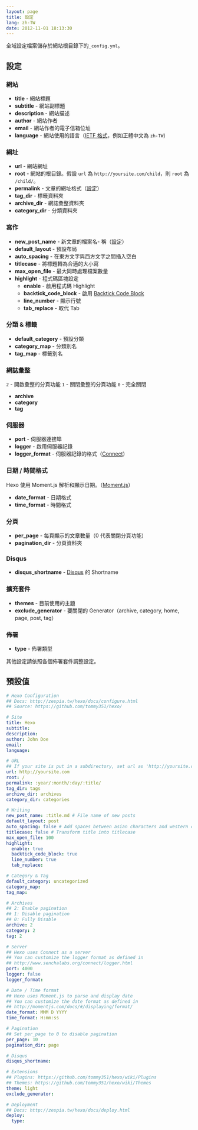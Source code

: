 ```yaml
---
layout: page
title: 設定
lang: zh-TW
date: 2012-11-01 18:13:30
---
```


全域設定檔案儲存於網站根目錄下的`_config.yml`。

## 設定

### 網站

- **title** - 網站標題
- **subtitle** - 網站副標題
- **description** - 網站描述
- **author** - 網站作者
- **email** - 網站作者的電子信箱位址
- **language** - 網站使用的語言（[IETF 格式][1]，例如正體中文為 `zh-TW`）

### 網址

- **url** - 網站網址
- **root** - 網站的根目錄。假設 `url` 為 `http://yoursite.com/child`，則 `root` 為 `/child/`。
- **permalink** - 文章的網址格式（[設定][2]）
- **tag_dir** - 標籤資料夾
- **archive_dir** - 網誌彙整資料夾
- **category_dir** - 分類資料夾

### 寫作

- **new_post_name** - 新文章的檔案名- 稱（[設定][7]）
- **default_layout** - 預設布局
- **auto_spacing** - 在東方文字與西方文字之間插入空白
- **titlecase** - 將標題轉為合適的大小寫
- **max_open_file** - 最大同時處理檔案數量
- **highlight** - 程式碼區塊設定
  - **enable** - 啟用程式碼 Highlight
  - **backtick_code_block** - 啟用 [Backtick Code Block][6]
  - **line_number** - 顯示行號
  - **tab_replace** - 取代 Tab
  
### 分類 & 標籤

- **default_category** - 預設分類
- **category_map** - 分類別名
- **tag_map** - 標籤別名

### 網誌彙整

`2` - 開啟彙整的分頁功能
`1` - 關閉彙整的分頁功能
`0` - 完全關閉

- **archive**
- **category**
- **tag**

### 伺服器

- **port** - 伺服器連接埠
- **logger** - 啟用伺服器記錄
- **logger_format** - 伺服器記錄的格式（[Connect][3]）

### 日期 / 時間格式

Hexo 使用 Moment.js 解析和顯示日期。（[Moment.js][4]）

- **date_format** - 日期格式
- **time_format** - 時間格式

### 分頁

- **per_page** - 每頁顯示的文章數量（0 代表關閉分頁功能）
- **pagination_dir** - 分頁資料夾

### Disqus

- **disqus_shortname** - [Disqus][5] 的 Shortname

### 擴充套件

- **themes** - 目前使用的主題
- **exclude_generator** - 要關閉的 Generator（archive, category, home, page, post, tag）

### 佈署

- **type** - 佈署類型

其他設定請依照各個佈署套件調整設定。

## 預設值

``` yaml
# Hexo Configuration
## Docs: http://zespia.tw/hexo/docs/configure.html
## Source: https://github.com/tommy351/hexo/

# Site
title: Hexo
subtitle:
description:
author: John Doe
email:
language:

# URL
## If your site is put in a subdirectory, set url as 'http://yoursite.com/child' and root as '/child/'
url: http://yoursite.com
root: /
permalink: :year/:month/:day/:title/
tag_dir: tags
archive_dir: archives
category_dir: categories

# Writing
new_post_name: :title.md # File name of new posts
default_layout: post
auto_spacing: false # Add spaces between asian characters and western characters
titlecase: false # Transform title into titlecase
max_open_file: 100
highlight:
  enable: true
  backtick_code_block: true
  line_number: true
  tab_replace:

# Category & Tag
default_category: uncategorized
category_map:
tag_map:

# Archives
## 2: Enable pagination
## 1: Disable pagination
## 0: Fully Disable
archive: 2
category: 2
tag: 2

# Server
## Hexo uses Connect as a server
## You can customize the logger format as defined in
## http://www.senchalabs.org/connect/logger.html
port: 4000
logger: false
logger_format:

# Date / Time format
## Hexo uses Moment.js to parse and display date
## You can customize the date format as defined in
## http://momentjs.com/docs/#/displaying/format/
date_format: MMM D YYYY
time_format: H:mm:ss

# Pagination
## Set per_page to 0 to disable pagination
per_page: 10
pagination_dir: page

# Disqus
disqus_shortname:

# Extensions
## Plugins: https://github.com/tommy351/hexo/wiki/Plugins
## Themes: https://github.com/tommy351/hexo/wiki/Themes
theme: light
exclude_generator:

# Deployment
## Docs: http://zespia.tw/hexo/docs/deploy.html
deploy:
  type:
```

[1]: http://www.w3.org/International/articles/language-tags/
[2]: permalink.html
[3]: http://www.senchalabs.org/connect/logger.html
[4]: http://momentjs.com/docs/#/displaying/format/
[5]: http://disqus.com/
[6]: tag-plugins.html
[7]: writing.html